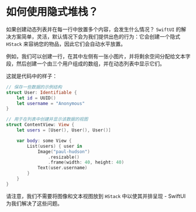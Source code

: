 如何使用隐式堆栈？
===

如果创建动态列表并在每一行中放置多个内容，会发生什么情况？ `SwiftUI` 的解决方案简单，灵活，默认情况下会为我们提供出色的行为：它会创建一个隐式 `HStack` 来容纳您的物品，因此它们会自动水平放置。

例如，我们可以创建一行，在其中左侧有一张小图片，并将剩余空间分配给文本字段，然后创建一个由三个用户组成的数组，并在动态列表中显示它们。

这就是代码中的样子：

```swift
// 保存一些数据的示例结构
struct User: Identifiable {
    let id = UUID()
    let username = "Anonymous"
}

// 用于在列表中创建并显示该数据的视图
struct ContentView: View {
    let users = [User(), User(), User()]

    var body: some View {
        List(users) { user in
            Image("paul-hudson")
                .resizable()
                .frame(width: 40, height: 40)
            Text(user.username)
        }
    }
}
```

请注意，我们不需要将图像和文本视图放到 `HStack` 中以使其并排呈现 - SwiftUI 为我们解决了这些问题。